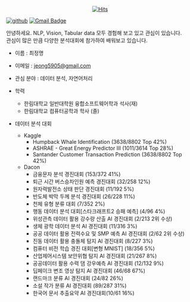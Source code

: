 <div align=center>
  
[![Hits](https://hits.seeyoufarm.com/api/count/incr/badge.svg?url=https%3A%2F%2Fgithub.com%2Fjeongmyeong)](https://github.com/jeongmyeong)

</div>

[![github](http://img.shields.io/badge/-Tech%20blog-black?style=flat-square&logo=github&link=https://github.com/jeongmyeong)](https://github.com/jeongmyeong) 
[![Gmail Badge](https://img.shields.io/badge/-Gmail-d14836?style=flat-square&logo=Gmail&logoColor=white&link=mailto:jeong5905@gmail.com)](mailto:jeong5905@gmail.com)
</div>


안녕하세요.
NLP, Vision, Tabular data 모두 경험해 보고 있고 관심이 있습니다.  
관심이 많은 만큼 다양한 분석대회에 참가하여 배워보고 있습니다.  



- 이름 : 최정명  
- 이메일 : jeong5905@gmail.com  
- 관심 분야 : 데이터 분석, 자연어처리
- 학력
  - 한림대학교 일반대학원 융합소프트웨어학과 석사(재)
  - 한림대학교 컴퓨터공학과 학사 (졸)  
  
- 데이터 분석 대회
  - Kaggle
    - Humpback Whale Identification (3638/8802 Top 42%)
    - ASHRAE - Great Energy Predictor III (1011/3614 Top 28%)
    - Santander Customer Transaction Prediction (3638/8802 Top 42%)
  - Dacon
    - 금융문자 분석 경진대회 (153/372 41%)
    - 퇴근 시간 버스승차인원 예측 경진대회 (32/258 12%)
    - 원자력발전소 상태 판단 경진대회 (11/192 5%)
    - 반도체 박막 두께 분석 경진대회 (26/228 11%)
    - 천체 유형 분류 대회 (7/352 2%)
    - 행동 데이터 분석 대회[스타크래프트2 승패 예측] (4/96 4%) 
    - 위성관측 데이터 활용 강수량 산출 AI 경진대회 (2/213 2위 수상)
    - 생체 광학 데이터 분석 AI 경진대회 (11/316 3%)
    - 공공 데이터 활용 전력수요 및 SMP 예측 AI 경진대회 (2/62 2위 수상)
    - 진동 데이터 활용 충돌체 탐지 AI 경진대회 (8/227 3%)
    - 컴퓨터 비전 학습 경진 대회[변형 MNIST] (18/356 5%) 
    - 산업제어시스템 보안위협 탐지 AI 경진대회 (21/267 8%)
    - 공공데이터 활용 수력 댐 강우예측 AI 경진대회 (12/132 9%)
    - 딥페이크 변조 영상 탐지 AI 경진대회 (46/68 67%)
    - 랜드마크 분류 AI 경진대회 (24/82 26%)
    - 소설 작가 분류 AI 경진대회 (89/287 31%)
    - 한국어 문서 추출요약 AI 경진대회(10/61 16%)
<!--
**JeongMyeong/JeongMyeong** is a ✨ _special_ ✨ repository because its `README.md` (this file) appears on your GitHub profile.

Here are some ideas to get you started:
[![Linkedin Badge](https://img.shields.io/badge/-LinkedIn-blue?style=flat-square&logo=Linkedin&logoColor=white&link=https://www.linkedin.com/in/seong-yun-byeon-8183a8113/)](https://www.linkedin.com/in/seong-yun-byeon-8183a8113/) 
- 🔭 I’m currently working on ...
- 🌱 I’m currently learning ...
- 👯 I’m looking to collaborate on ...
- 🤔 I’m looking for help with ...
- 💬 Ask me about ...
- 📫 How to reach me: ...
- 😄 Pronouns: ...
- ⚡ Fun fact: ...
-->

  </div>
